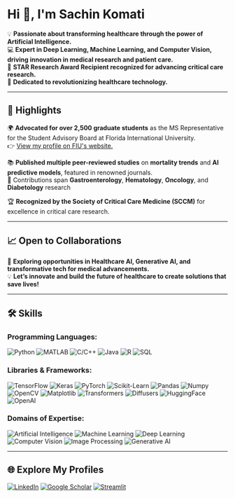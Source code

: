  # Hi 👋, I'm Sachin Komati  

💡 **Passionate about transforming healthcare through the power of Artificial Intelligence.**  
💻 **Expert in Deep Learning, Machine Learning, and Computer Vision, driving innovation in medical research and patient care.**  
🌟 **STAR Research Award Recipient recognized for advancing critical care research.**  
🎯 **Dedicated to revolutionizing healthcare technology.**  

---

## 🌟 Highlights  
🌍 **Advocated for over 2,500 graduate students** as the MS Representative for the Student Advisory Board at Florida International University.  
👉 [ View my profile on FIU's website.](https://sac.cs.fiu.edu/sac/team/sachin-sravan-kumar-komati-sachin/)  

📚 **Published multiple peer-reviewed studies** on **mortality trends** and **AI predictive models**, featured in renowned journals.  
📖 Contributions span **Gastroenterology**, **Hematology**, **Oncology**, and **Diabetology** research  

🏆 **Recognized by the Society of Critical Care Medicine (SCCM)** for excellence in critical care research.  

---

## 📈 Open to Collaborations  
🤝 **Exploring opportunities in Healthcare AI, Generative AI, and transformative tech for medical advancements.**  
💡 **Let’s innovate and build the future of healthcare to create solutions that save lives!**

---
## 🛠️ Skills  
### Programming Languages:
![Python](https://img.shields.io/badge/Python-black?style=for-the-badge&logo=python&logoColor=white)
![MATLAB](https://img.shields.io/badge/MATLAB-orange?style=for-the-badge&logo=mathworks&logoColor=white)
![C/C++](https://img.shields.io/badge/C%2FC%2B%2B-blue?style=for-the-badge&logo=cplusplus&logoColor=white)
![Java](https://img.shields.io/badge/Java-red?style=for-the-badge&logo=java&logoColor=white)
![R](https://img.shields.io/badge/R-blue?style=for-the-badge&logo=r&logoColor=white)
![SQL](https://img.shields.io/badge/SQL-lightgrey?style=for-the-badge&logo=mysql&logoColor=white)
### Libraries & Frameworks:
![TensorFlow](https://img.shields.io/badge/TensorFlow-orange?style=for-the-badge&logo=tensorflow&logoColor=white)
![Keras](https://img.shields.io/badge/Keras-red?style=for-the-badge&logo=keras&logoColor=white)
![PyTorch](https://img.shields.io/badge/PyTorch-red?style=for-the-badge&logo=pytorch&logoColor=white)
![Scikit-Learn](https://img.shields.io/badge/Scikit--Learn-green?style=for-the-badge&logo=scikitlearn&logoColor=white)
![Pandas](https://img.shields.io/badge/Pandas-black?style=for-the-badge&logo=pandas&logoColor=white)
![Numpy](https://img.shields.io/badge/NumPy-blue?style=for-the-badge&logo=numpy&logoColor=white)
![OpenCV](https://img.shields.io/badge/OpenCV-purple?style=for-the-badge&logo=opencv&logoColor=white)
![Matplotlib](https://img.shields.io/badge/Matplotlib-lightblue?style=for-the-badge&logo=plotly&logoColor=white)
![Transformers](https://img.shields.io/badge/Transformers-yellow?style=for-the-badge&logo=huggingface&logoColor=white)
![Diffusers](https://img.shields.io/badge/Diffusers-lightgreen?style=for-the-badge&logo=huggingface&logoColor=white)
![HuggingFace](https://img.shields.io/badge/HuggingFace-orange?style=for-the-badge&logo=huggingface&logoColor=white)
![OpenAI](https://img.shields.io/badge/OpenAI-blue?style=for-the-badge&logo=openai&logoColor=white)
### Domains of Expertise:
![Artificial Intelligence](https://img.shields.io/badge/Artificial%20Intelligence-blue?style=for-the-badge&logo=openai&logoColor=white)
![Machine Learning](https://img.shields.io/badge/Machine%20Learning-green?style=for-the-badge&logo=scikitlearn&logoColor=white)
![Deep Learning](https://img.shields.io/badge/Deep%20Learning-red?style=for-the-badge&logo=pytorch&logoColor=white)
![Computer Vision](https://img.shields.io/badge/Computer%20Vision-purple?style=for-the-badge&logo=opencv&logoColor=white)
![Image Processing](https://img.shields.io/badge/Image%20Processing-orange?style=for-the-badge&logo=imagej&logoColor=white)
![Generative AI](https://img.shields.io/badge/Generative%20AI-lightblue?style=for-the-badge&logo=robotframework&logoColor=white)

---

## 🌐 Explore My Profiles
[![LinkedIn](https://img.shields.io/badge/LinkedIn-%230077B5.svg?style=for-the-badge&logo=linkedin&logoColor=white)](https://www.linkedin.com/in/sachin-komati)
[![Google Scholar](https://img.shields.io/badge/Google%20Scholar-4285F4?style=for-the-badge&logo=google-scholar&logoColor=white)](https://scholar.google.com/citations?user=Cz8cwfoAAAAJ&hl=en)
[![Streamlit](https://img.shields.io/badge/Streamlit-%23FF4B4B.svg?style=for-the-badge&logo=streamlit&logoColor=white)](https://share.streamlit.io/user/sachin595-2172)
